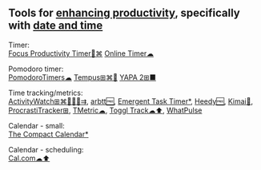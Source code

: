 
## Tools for [enhancing productivity](https://adequate.life/success-4/), specifically with [date and time](https://notageni.us/time/)

Timer:  
[Focus Productivity Timer🍎⌘](https://meaningful-things.com/focus)
[Online Timer☁](http://www.timer-tab.com/)

Pomodoro timer:  
[PomodoroTimers☁](https://pro-modoro.xyz/)
[Tempus⊞⌘🐧](https://tempus.keziahmoselle.fr/)
[YAPA 2⊞■](https://github.com/YetAnotherPomodoroApp/YAPA-2)

Time tracking/metrics:  
[ActivityWatch⊞⌘🐧🍎🤖⇉](https://activitywatch.net/),
[arbtt🆓](https://arbtt.nomeata.de/),
[Emergent Task Timer*](https://davidseah.com/node/the-emergent-task-timer/),
[Heedy🆓](https://heedy.org/),
[Kimai💾](https://www.kimai.org/),
[ProcrastiTracker⊞](http://strlen.com/procrastitracker/),
[TMetric☁](https://tmetric.com/),
[Toggl Track☁⬆️](https://toggl.com/track/),
[WhatPulse](https://whatpulse.org/)

Calendar - small:  
[The Compact Calendar*](https://davidseah.com/node/compact-calendar/)

Calendar - scheduling:  
[Cal.com☁⬆️](https://cal.com/)
